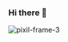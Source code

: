 ### Hi there 👋




![pixil-frame-3](https://user-images.githubusercontent.com/66395458/159233446-78434066-8449-458b-b299-0ea28839f6f3.png)




<!--
**AlexandreAdabo/AlexandreAdabo** is a ✨ _special_ ✨ repository because its `README.md` (this file) appears on your GitHub profile.

Here are some ideas to get you started:

- 🔭 I’m currently working on ...
- 🌱 I’m currently learning ...
- 👯 I’m looking to collaborate on ...
- 🤔 I’m looking for help with ...
- 💬 Ask me about ...
- 📫 How to reach me: ...
- 😄 Pronouns: ...
- ⚡ Fun fact: ...
-->
